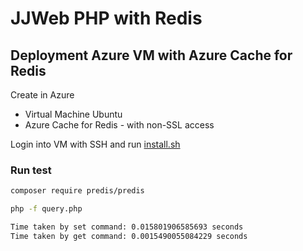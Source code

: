 # JJWeb PHP with Redis

## Deployment Azure VM with Azure Cache for Redis

Create in Azure

- Virtual Machine Ubuntu
- Azure Cache for Redis - with non-SSL access

Login into VM with SSH and run [install.sh](src-php/install.sh)

### Run test 

```bash
composer require predis/predis

php -f query.php
```

```bash
Time taken by set command: 0.015801906585693 seconds
Time taken by get command: 0.0015490055084229 seconds
```